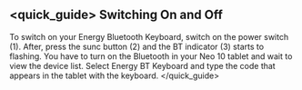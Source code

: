 ## <quick_guide> Switching On and Off
To switch on your Energy Bluetooth Keyboard, switch on the power switch (1). After, press the sunc button (2) and the BT indicator (3) starts to flashing. You have to turn on the Bluetooth in your Neo 10 tablet and wait to view the device list. Select Energy BT Keyboard and type the code that appears in the tablet with the keyboard.
</quick_guide>
